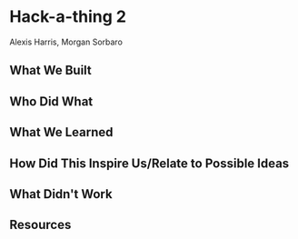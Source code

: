 # Hack-a-thing 2
Alexis Harris, Morgan Sorbaro

## What We Built

## Who Did What

## What We Learned

## How Did This Inspire Us/Relate to Possible Ideas

## What Didn't Work

## Resources
